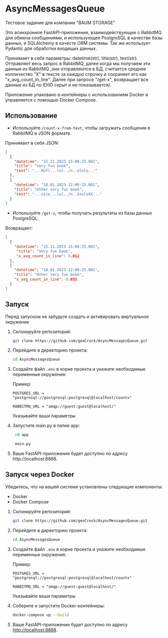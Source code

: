 # AsyncMessagesQueue
Тестовое задание для компании "BAUM STORAGE"

Это асинхронное FastAPI-приложение, взаимодействующее с RabbitMQ для обмена сообщениями, и использующее PostgreSQL в качестве базы данных, и SQLAlchemy в качесте ORM системы.
Так же использует Pydantic для обработки входящих данных.

Принимает в себя параметры: datetime(str), title(str), text(str). Отправляет весь запрос в RabbitMQ, далее когда мы получаем эти данные из RabbitMQ ,они отправляются в БД, считается среднее колличество "X" в тексте за каждую строчку и сохраняет его как "x_avg_count_in_line". Далее при запросе "/get-x", возвращает все данные из БД по ID(ID скрыт и не показывается).   

Приложение упаковано в контейнеры с использованием Docker и управляется с помощью Docker Compose.

## Использование
- Используйте `/count-x-from-text`, чтобы загружать сообщения в RabbitMQ в JSON формате.

Принимает в себя JSON:

```json
[
  {
    "datetime": "15.11.2023 15:00:25.001",
    "title": "Very fun book",
    "text": "...Rofl...lol../n..ololo..."
  },
  {
    "datetime": "18.01.2023 12:00:25.001",
    "title": "Other very fun book",
    "text": "...nice...lol../n..XxxloXX..."
  }
]
```

- Используйте `/get-x`, чтобы получать результаты из базы данных PostgreSQL.
  
Возвращает:

```json
[
  {
    "datetime": "15.11.2023 15:00:25.001",
     "title": "Very fun book",
     "x_avg_count_in_line": 0.012
  },
  {
    "datetime": "18.01.2023 12:00:25.001",
    "title": "Other very fun book",
    "x_avg_count_in_line": 0.032
  }
]
```

## Запуск

Перед запуском не забудьте создать и активировать виртуальное окружение

1. Склонируйте репозиторий:

    ```bash
    git clone https://github.com/geoCrock/AsyncMessagesQueue.git
    ```

2. Перейдите в директорию проекта:

    ```bash
    cd AsyncMessagesQueue
    ```

3. Создайте файл `.env` в корне проекта и укажите необходимые переменные окружения:

   Пример:
    ```env
    POSTGRES_URL = "postgresql://postgresql:postgresql@localhost/countx"
    
    RABBITMQ_URL = "amqp://guest:guest@localhost/"
    ```

   Указывайте ваши параметры
   
5. Запустите main.py в папке app:
   ```bash
    cd app
    ```

   ```bash
    main.py
    ```
   
6. Ваше FastAPI-приложение будет доступно по адресу http://localhost:8888.



## Запуск через Docker 

Убедитесь, что на вашей системе установлены следующие компоненты:

- Docker
- Docker Compose

1. Склонируйте репозиторий:

    ```bash
    git clone https://github.com/geoCrock/AsyncMessagesQueue.git
    ```

2. Перейдите в директорию проекта:

    ```bash
    cd AsyncMessagesQueue
    ```

3. Создайте файл `.env` в корне проекта и укажите необходимые переменные окружения:


   Пример:
    ```env
    POSTGRES_URL = "postgresql://postgresql:postgresql@localhost/countx"
    
    RABBITMQ_URL = "amqp://guest:guest@localhost/"
    ```

   Указывайте ваши параметры

5. Соберите и запустите Docker-контейнеры:

    ```bash
    docker-compose up --build
    ```

6. Ваше FastAPI-приложение будет доступно по адресу [http://localhost:8888](http://localhost:8888).

